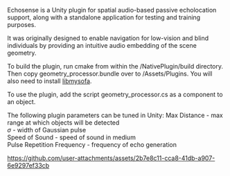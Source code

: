 Echosense is a Unity plugin for spatial audio-based passive echolocation support, along with a standalone application for testing and training purposes. 

It was originally designed to enable navigation for low-vision and blind individuals by providing an intuitive audio embedding of the scene geometry.

To build the plugin, run cmake from within the /NativePlugin/build directory. Then copy geometry_processor.bundle over to /Assets/Plugins. You will also need to install [libmysofa](https://github.com/hoene/libmysofa).

To use the plugin, add the script geometry_processor.cs as a component to an object.

  
The following plugin parameters can be tuned in Unity:
Max Distance - max range at which objects will be detected  
$\sigma$ - width of Gaussian pulse  
Speed of Sound - speed of sound in medium  
Pulse Repetition Frequency - frequency of echo generation


https://github.com/user-attachments/assets/2b7e8c11-cca8-41db-a907-6e9297ef33cb

